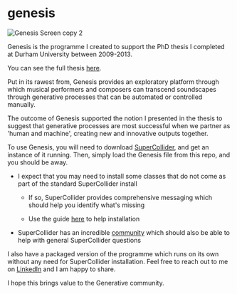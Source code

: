 # genesis

![Genesis Screen copy 2](https://github.com/user-attachments/assets/80653ef2-9446-4f08-86a0-94a8f052930b)

Genesis is the programme I created to support the PhD thesis I completed
at Durham University between 2009-2013.

You can see the full thesis [here](http://etheses.dur.ac.uk/11033/).

Put in its rawest from, Genesis provides an exploratory platform through
which musical performers and composers can transcend soundscapes through
generative processes that can be automated or controlled manually.

The outcome of Genesis supported the notion I presented in the thesis to suggest
that generative processes are most successful when we partner as 'human
and machine', creating new and innovative outputs together.

To use Genesis, you will need to download
[SuperCollider](https://supercollider.github.io/), and get an instance
of it running. Then, simply load the Genesis file from this repo, and you
should be away.

- I expect that you may need to install some classes that do not come as
  part of the standard SuperCollider install

  - If so, SuperCollider provides comprehensive messaging which should
    help you identify what's missing

  - Use the guide [here](https://supercollider.github.io/sc3-plugins/)
    to help installation

- SuperCollider has an incredible
  [community](https://supercollider.github.io/links) which should also
  be able to help with general SuperCollider questions

I also have a packaged version of the programme which runs on its own
without any need for SuperCollider installation. Feel free to reach out
to me on [LinkedIn](https://www.linkedin.com/in/julianwilliam/) and I am
happy to share.

I hope this brings value to the Generative community.

